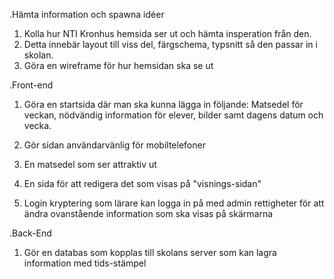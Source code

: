 .Hämta information och spawna idéer
1. Kolla hur NTI Kronhus hemsida ser ut och hämta insperation från den.
2. Detta innebär layout till viss del, färgschema, typsnitt så den passar in i skolan.
3. Göra en wireframe för hur hemsidan ska se ut 


.Front-end
1. Göra en startsida där man ska kunna lägga in följande: Matsedel för veckan, nödvändig information för elever, bilder samt dagens datum och vecka.
2. Gör sidan användarvänlig för mobiltelefoner
3. En matsedel som ser attraktiv ut

1. En sida för att redigera det som visas på "visnings-sidan"
2. Login kryptering som lärare kan logga in på med admin rettigheter för att ändra ovanstående information som ska visas på skärmarna


.Back-End
1. Gör en databas som kopplas till skolans server som kan lagra information med tids-stämpel
